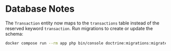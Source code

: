 # Database Notes

The `Transaction` entity now maps to the `transactions` table instead of the
reserved keyword `transaction`. Run migrations to create or update the schema:

```bash
docker compose run --rm app php bin/console doctrine:migrations:migrate
```
